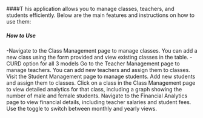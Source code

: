 ####T
his application allows you to manage classes, teachers, and students efficiently. Below are the main features and instructions on how to use them:



#####       How to Use
-Navigate to the Class Management page to manage classes. You can add a new class using the form provided and view existing classes in the table.
-CURD option for all 3 models
Go to the Teacher Management page to manage teachers. You can add new teachers and assign them to classes.
Visit the Student Management page to manage students. Add new students and assign them to classes.
Click on a class in the Class Management page to view detailed analytics for that class, including a graph showing the number of male and female students.
Navigate to the Financial Analytics page to view financial details, including teacher salaries and student fees. Use the toggle to switch between monthly and yearly views.